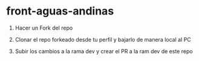 # front-aguas-andinas

1. Hacer un Fork del repo

2. Clonar el repo forkeado desde tu perfil y bajarlo de manera local al PC

3. Subir los cambios a la rama dev y crear el PR a la ram dev de este repo
